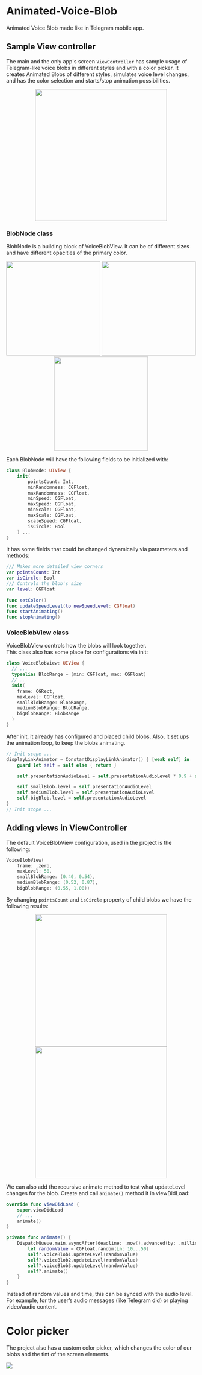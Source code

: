 # Animated-Voice-Blob
Animated Voice Blob made like in Telegram mobile app.

## Sample View controller
The main and the only app's screen ```ViewController``` has sample usage of Telegram-like voice blobs in different styles and with a color picker. It creates Animated Blobs of different styles, simulates voice level changes, and has the color selection and starts/stop animation possibilities.

<div align = "center">
<img src="Assets/gifs/sample-controller.gif" width="350" />
</div>

### BlobNode class
BlobNode is a building block of VoiceBlobView. It can be of different sizes and have different opacities of the primary color.
<div align = "center">
<img src="Assets/gifs/small-blob.gif" width="250" />
<img src="Assets/gifs/medium-blob.gif" width="250" />
<img src="Assets/gifs/big-blob.gif" width="250" />
</div>

Each BlobNode will have the following fields to be initialized with:

```swift
class BlobNode: UIView {  
	init(  
		pointsCount: Int,  
		minRandomness: CGFloat,  
		maxRandomness: CGFloat,  
		minSpeed: CGFloat,  
		maxSpeed: CGFloat,  
		minScale: CGFloat,  
		maxScale: CGFloat,  
		scaleSpeed: CGFloat,  
		isCircle: Bool  
	) ...  
}
``` 
    
It has some fields that could be changed dynamically via parameters and methods:
```swift
/// Makes more detailed view corners  
var pointsCount: Int  
var isCircle: Bool  
/// Controls the blob's size 
var level: CGFloat  
  
func setColor()  
func updateSpeedLevel(to newSpeedLevel: CGFloat)  
func startAnimating()  
func stopAnimating()
```

### VoiceBlobView class
VoiceBlobView controls how the blobs will look together.  
This class also has some place for configurations via init:
```swift
class VoiceBlobView: UIView {  
  // ...  
  typealias BlobRange = (min: CGFloat, max: CGFloat)  
  // ...
  init(  
    frame: CGRect,  
    maxLevel: CGFloat,  
    smallBlobRange: BlobRange,  
    mediumBlobRange: BlobRange,  
    bigBlobRange: BlobRange  
  ) 
}
```

After init, it already has configured and placed child blobs. Also, it set ups the animation loop, to keep the blobs animating.

```swift
// Init scope ...
displayLinkAnimator = ConstantDisplayLinkAnimator() { [weak self] in  
	guard let self = self else { return }  

	self.presentationAudioLevel = self.presentationAudioLevel * 0.9 + self.audioLevel * 0.1  

	self.smallBlob.level = self.presentationAudioLevel  
	self.mediumBlob.level = self.presentationAudioLevel  
	self.bigBlob.level = self.presentationAudioLevel  
}
// Init scope ...
```

## Adding views in ViewController
The default VoiceBlobView configuration, used in the project is the following:

```swift
VoiceBlobView(  
	frame: .zero,  
	maxLevel: 50,  
	smallBlobRange: (0.40, 0.54),  
	mediumBlobRange: (0.52, 0.87),  
	bigBlobRange: (0.55, 1.00))
```

By changing `pointsCount` and `isCircle` property of child blobs we have the following results:
<div align = "center">
<img src="Assets/gifs/circle-only-blob.gif" width="350" />
<img src="Assets/gifs/detailed-corners-blob.gif" width="350" />
</div>

We can also add the recursive animate method to test what updateLevel changes for the blob. Create and call `animate()` method  it in viewDidLoad:

```swift
override func viewDidLoad {
	super.viewDidLoad
	// ...
	animate()
}

private func animate() {  
	DispatchQueue.main.asyncAfter(deadline: .now().advanced(by: .milliseconds(500))) { [weak self] in  
		let randomValue = CGFloat.random(in: 10...50)  
		self?.voiceBlob1.updateLevel(randomValue)  
		self?.voiceBlob2.updateLevel(randomValue)  
		self?.voiceBlob3.updateLevel(randomValue)  
		self?.animate()  
	}
}
```

Instead of random values and time, this can be synced with the audio level. For example, for the user’s audio messages (like Telegram did) or playing video/audio content. 

# Color picker 
The project also has a custom color picker, which changes the color of our blobs and the tint of the screen elements.

![](https://cdn-images-1.medium.com/max/1200/1*8y3G5MS9VKEH_DoptO0vsA.png)
